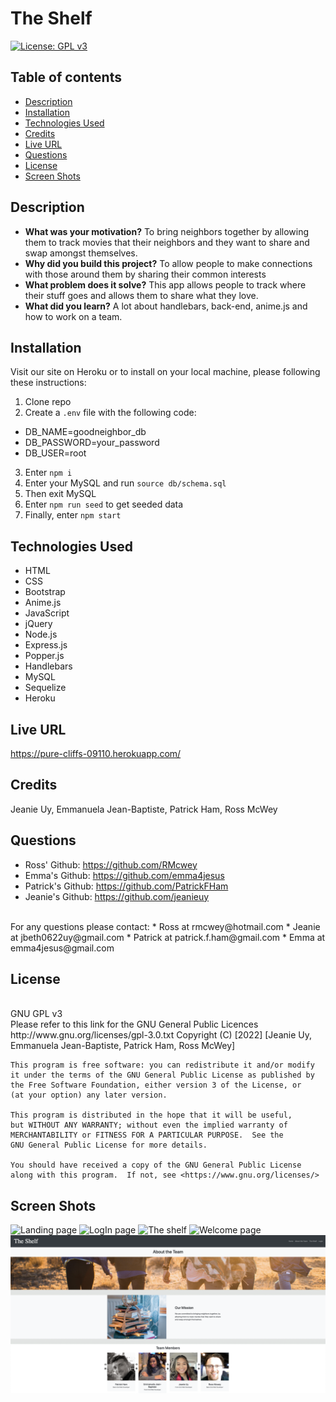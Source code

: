 # The Shelf

[![License: GPL v3](https://img.shields.io/badge/License-GPLv3-blue.svg)](https://www.gnu.org/licenses/gpl-3.0)
<br>

## Table of contents
* [Description](#description)
* [Installation](#installation)
* [Technologies Used](#technologies-used)
* [Credits](#credits)
* [Live URL](#live-url)
* [Questions](#questions)
* [License](#license)
* [Screen Shots](#screen-shots)
    

## Description 

- **What was your motivation?** To bring neighbors together by allowing them to track movies that their neighbors and they want to share and swap amongst themselves.
- **Why did you build this project?** To allow people to make connections with those around them by sharing their common interests
- **What problem does it solve?** This app allows people to track where their stuff goes and allows them to share what they love.
- **What did you learn?** A lot about handlebars, back-end, anime.js and how to work on a team.

## Installation
Visit our site on Heroku or to install on your local machine, please following these instructions: 
1. Clone repo
2. Create a `.env` file with the following code: 
* DB_NAME=goodneighbor_db
* DB_PASSWORD=your_password
* DB_USER=root
3. Enter `npm i`
4. Enter your MySQL and run `source db/schema.sql`
5. Then exit MySQL
6. Enter `npm run seed` to get seeded data
7. Finally, enter `npm start`

## Technologies Used 
* HTML
* CSS
* Bootstrap
* Anime.js
* JavaScript
* jQuery
* Node.js
* Express.js
* Popper.js
* Handlebars
* MySQL
* Sequelize
* Heroku

## Live URL
https://pure-cliffs-09110.herokuapp.com/

## Credits
Jeanie Uy, Emmanuela Jean-Baptiste, Patrick Ham, Ross McWey


## Questions
* Ross' Github: https://github.com/RMcwey
* Emma's Github: https://github.com/emma4jesus
* Patrick's Github: https://github.com/PatrickFHam
* Jeanie's Github: https://github.com/jeanieuy
<br>
For any questions please contact:
* Ross at rmcwey@hotmail.com
* Jeanie at jbeth0622uy@gmail.com
* Patrick at patrick.f.ham@gmail.com
* Emma at emma4jesus@gmail.com

## License 
<br>
GNU GPL v3
<br>
Please refer to this link for the GNU General Public Licences http://www.gnu.org/licenses/gpl-3.0.txt
    Copyright (C) [2022]  [Jeanie Uy, Emmanuela Jean-Baptiste, Patrick Ham, Ross McWey]

    This program is free software: you can redistribute it and/or modify
    it under the terms of the GNU General Public License as published by
    the Free Software Foundation, either version 3 of the License, or
    (at your option) any later version.

    This program is distributed in the hope that it will be useful,
    but WITHOUT ANY WARRANTY; without even the implied warranty of
    MERCHANTABILITY or FITNESS FOR A PARTICULAR PURPOSE.  See the
    GNU General Public License for more details.

    You should have received a copy of the GNU General Public License
    along with this program.  If not, see <https://www.gnu.org/licenses/>

## Screen Shots
![Landing page](/public/images/Readme1.png?raw=true "Landing page")
![LogIn page](/public/images/Readme2.png?raw=true "LogIn page")
![The shelf](/public/images/Readme3.png?raw=true "The shelf")
![Welcome page](/public/images/Readme4.png?raw=true "Welcome page")
![About us page](/public/images/Readme5.png?raw=true "About us page")

